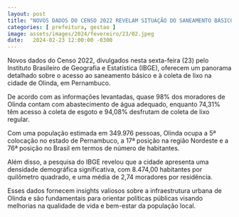 ```yaml
---
layout: post
title: "NOVOS DADOS DO CENSO 2022 REVELAM SITUAÇÃO DO SANEAMENTO BÁSICO E COLETA DE LIXO EM OLINDA."
categories: [ prefeitura, gestao ]
image: assets/images/2024/fevereiro/23/02.jpeg
date:   2024-02-23 12:00:00 -0300
---
```

Novos dados do Censo 2022, divulgados nesta sexta-feira (23) pelo Instituto Brasileiro de Geografia e Estatística (IBGE), oferecem um panorama detalhado sobre o acesso ao saneamento básico e à coleta de lixo na cidade de Olinda, em Pernambuco.

De acordo com as informações levantadas, quase 98% dos moradores de Olinda contam com abastecimento de água adequado, enquanto 74,31% têm acesso à coleta de esgoto e 94,08% desfrutam de coleta de lixo regular.

Com uma população estimada em 349.976 pessoas, Olinda ocupa a 5ª colocação no estado de Pernambuco, a 17ª posição na região Nordeste e a 76ª posição no Brasil em termos de número de habitantes.

Além disso, a pesquisa do IBGE revelou que a cidade apresenta uma densidade demográfica significativa, com 8.474,00 habitantes por quilômetro quadrado, e uma média de 2,74 moradores por residência.

Esses dados fornecem insights valiosos sobre a infraestrutura urbana de Olinda e são fundamentais para orientar políticas públicas visando melhorias na qualidade de vida e bem-estar da população local.